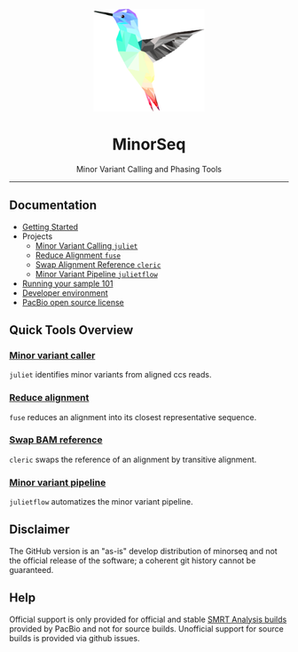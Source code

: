 <p align="center">
  <img src="doc/img/juliet.png" alt="juliet logo" width="200px"/>
</p>
<h1 align="center">MinorSeq</h1>
<p align="center">Minor Variant Calling and Phasing Tools</p>

***
## Documentation

 - [Getting Started](doc/INSTALL.md)
 - Projects
   - [Minor Variant Calling `juliet`](doc/JULIET.md)
   - [Reduce Alignment `fuse`](doc/FUSE.md)
   - [Swap Alignment Reference `cleric`](doc/CLERIC.md)
   - [Minor Variant Pipeline `julietflow`](doc/JULIETFLOW.md)
 - [Running your sample 101](doc/INTRODUCTION.md)
 - [Developer environment](doc/DEVELOPER.md)
 - [PacBio open source license](LICENSE)

## Quick Tools Overview

### [Minor variant caller](doc/JULIET.md)

`juliet` identifies minor variants from aligned ccs reads.

### [Reduce alignment](doc/FUSE.md)

`fuse` reduces an alignment into its closest representative sequence.

### [Swap BAM reference](doc/CLERIC.md)

`cleric` swaps the reference of an alignment by transitive alignment.

### [Minor variant pipeline](doc/JULIETFLOW.md)

`julietflow` automatizes the minor variant pipeline.

## Disclaimer

The GitHub version is an "as-is" develop distribution of minorseq and not the
official release of the software; a coherent git history cannot be guaranteed.

## Help

Official support is only provided for official and stable
[SMRT Analysis builds](http://www.pacb.com/products-and-services/analytical-software/)
provided by PacBio and not for source builds.
Unofficial support for source builds is provided via github issues.
